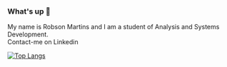 ### What's up 👋

 My name is Robson Martins and I am a student of Analysis and Systems Development.<br/>
 Contact-me on Linkedin

 


[![Top Langs](https://github-readme-stats.vercel.app/api/top-langs/?username=anuraghazra&layout=compact)](https://github.com/anuraghazra/github-readme-stats)




